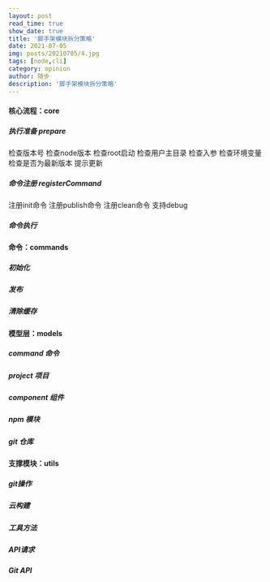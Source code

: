 ```yaml
---
layout: post
read_time: true
show_date: true
title: '脚手架模块拆分策略'
date: 2021-07-05
img: posts/20210705/4.jpg
tags: [node,cli]
category: opinion
author: 随步
description: '脚手架模块拆分策略'
---
```

#### 核心流程：core
##### 执行准备 prepare
检查版本号
检查node版本
检查root启动
检查用户主目录
检查入参
检查环境变量
检查是否为最新版本
提示更新

##### 命令注册 registerCommand
注册init命令
注册publish命令
注册clean命令
支持debug

##### 命令执行

#### 命令：commands
##### 初始化
##### 发布
##### 清除缓存

#### 模型层：models
##### command 命令
##### project 项目
##### component 组件
##### npm 模块
##### git 仓库

#### 支撑模块：utils
##### git操作
##### 云构建
##### 工具方法
##### API请求
##### Git API



